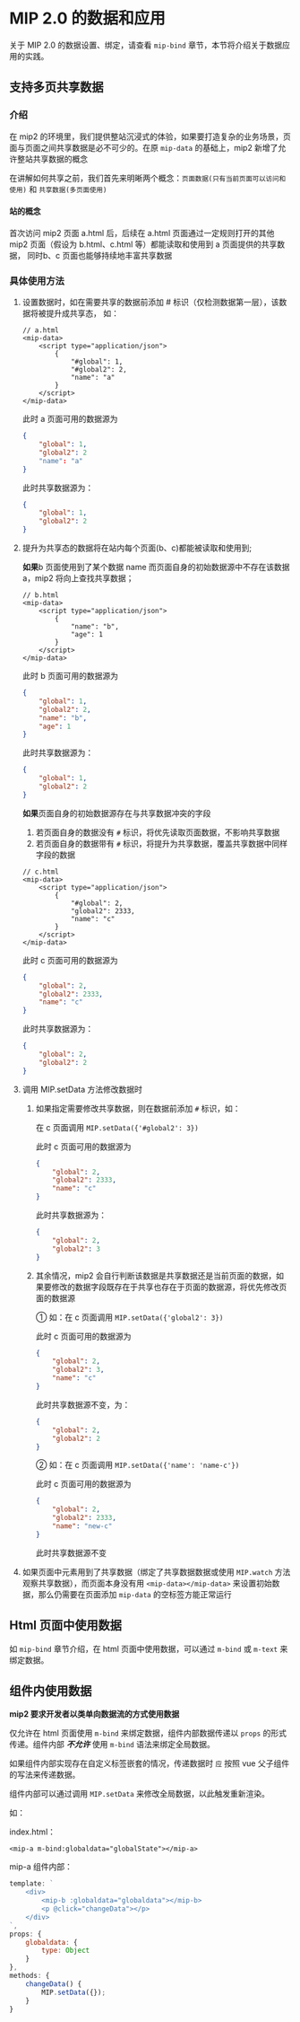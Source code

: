 # MIP 2.0 的数据和应用

关于 MIP 2.0 的数据设置、绑定，请查看 `mip-bind` 章节，本节将介绍关于数据应用的实践。

## 支持多页共享数据

### 介绍
在 mip2 的环境里，我们提供整站沉浸式的体验，如果要打造复杂的业务场景，页面与页面之间共享数据是必不可少的。在原 `mip-data` 的基础上，mip2 新增了允许整站共享数据的概念

在讲解如何共享之前，我们首先来明晰两个概念：`页面数据(只有当前页面可以访问和使用)` 和 `共享数据(多页面使用)`

#### 站的概念
首次访问 mip2 页面 a.html 后，后续在 a.html 页面通过一定规则打开的其他 mip2 页面（假设为 b.html、c.html 等）都能读取和使用到 a 页面提供的共享数据， 同时b、c 页面也能够持续地丰富共享数据


### 具体使用方法

1. 设置数据时，如在需要共享的数据前添加 # 标识（仅检测数据第一层），该数据将被提升成共享态， 如：
    ```
    // a.html
    <mip-data>
        <script type="application/json">
            {
                "#global": 1,
                "#global2": 2,
                "name": "a"
            }
        </script>
    </mip-data>
    ```
    此时 a 页面可用的数据源为
    ```json
    {
        "global": 1,
        "global2": 2
        "name": "a"
    }
    ```
    此时共享数据源为：
    ```json
    {
        "global": 1,
        "global2": 2
    }
    ```

2. 提升为共享态的数据将在站内每个页面(b、c)都能被读取和使用到;

    **如果**b 页面使用到了某个数据 name 而页面自身的初始数据源中不存在该数据 a，mip2 将向上查找共享数据；
    ```
    // b.html
    <mip-data>
        <script type="application/json">
            {
                "name": "b",
                "age": 1
            }
        </script>
    </mip-data>
    ```
    此时 b 页面可用的数据源为
    ```json
    {
        "global": 1,
        "global2": 2,
        "name": "b",
        "age": 1
    }
    ```
    此时共享数据源为：
    ```json
    {
        "global": 1,
        "global2": 2
    }
    ```
    
    **如果**页面自身的初始数据源存在与共享数据冲突的字段
	1. 若页面自身的数据没有 `#` 标识，将优先读取页面数据，不影响共享数据
    2. 若页面自身的数据带有 `#` 标识，将提升为共享数据，覆盖共享数据中同样字段的数据
    ```
    // c.html
    <mip-data>
        <script type="application/json">
            {
                "#global": 2,
                "global2": 2333,
                "name": "c"
            }
        </script>
    </mip-data>
    ```
    此时 c 页面可用的数据源为
    ```json
    {
        "global": 2,
        "global2": 2333,
        "name": "c"
    }
    ```
    此时共享数据源为：
    ```json
    {
        "global": 2,
        "global2": 2
    }
3. 调用 MIP.setData 方法修改数据时
	1. 如果指定需要修改共享数据，则在数据前添加 `#` 标识，如：
        
        在 c 页面调用 `MIP.setData({'#global2': 3})`

        此时 c 页面可用的数据源为
        ```json
        {
            "global": 2,
            "global2": 2333,
            "name": "c"
        }
        ```
        此时共享数据源为：
        ```json
        {
            "global": 2,
            "global2": 3
        }

	2. 其余情况，mip2 会自行判断该数据是共享数据还是当前页面的数据，如果要修改的数据字段既存在于共享也存在于页面的数据源，将优先修改页面的数据源

        ① 如：在 c 页面调用 `MIP.setData({'global2': 3})`

        此时 c 页面可用的数据源为
        ```json
        {
            "global": 2,
            "global2": 3,
            "name": "c"
        }
        ```
        此时共享数据源不变，为：
        ```json
        {
            "global": 2,
            "global2": 2
        }
        ```

        ② 如：在 c 页面调用 `MIP.setData({'name': 'name-c'})`

        此时 c 页面可用的数据源为
        ```json
        {
            "global": 2,
            "global2": 2333,
            "name": "new-c"
        }
        ```
        此时共享数据源不变

4. 如果页面中元素用到了共享数据（绑定了共享数据数据或使用 `MIP.watch` 方法观察共享数据），而页面本身没有用 `<mip-data></mip-data>` 来设置初始数据，那么仍需要在页面添加 `mip-data` 的空标签方能正常运行

## Html 页面中使用数据
如 `mip-bind` 章节介绍，在 html 页面中使用数据，可以通过 `m-bind` 或 `m-text` 来绑定数据。


## 组件内使用数据

 **mip2 要求开发者以类单向数据流的方式使用数据**

仅允许在 html 页面使用 `m-bind` 来绑定数据，组件内部数据传递以 `props` 的形式传递。组件内部 ***不允许*** 使用 `m-bind` 语法来绑定全局数据。

如果组件内部实现存在自定义标签嵌套的情况，传递数据时 `应` 按照 vue 父子组件的写法来传递数据。

组件内部可以通过调用 `MIP.setData` 来修改全局数据，以此触发重新渲染。


如：

index.html：
```
<mip-a m-bind:globaldata="globalState"></mip-a>
```


mip-a 组件内部：
```javascript
template: `
    <div>
        <mip-b :globaldata="globaldata"></mip-b>
        <p @click="changeData"></p>
    </div>
`,
props: {
    globaldata: {
        type: Object
    }
},
methods: {
    changeData() {
        MIP.setData({});
    }
}
```